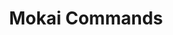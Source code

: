 ---
created: '2025-09-16T15:05:15.643470'
modified: '2025-09-17T17:15:05.727164'
ship_factor: 5
subtype: shortcuts
tags: []
title: Mokai Commands
type: general
version: 1
---